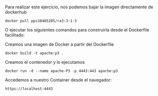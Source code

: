 Para realizar este ejercicio, nos podemos bajar la imagen directamente de dockerhub 

	docker pull pps10485285/ra3:3-1-3

O ejecutar los siguientes comandos para construirla desde el Dockerfile facilitado:


Creamos una imagen de Docker a partir del Dockerfile 

	docker build -t apache:p3 .

Creamos el contenedor y lo ejecutamos 

	docker run -d --name apache-P3 -p 4443:443 apache:p3

Accedemos a nuestro Container desde el navegador:

	https://localhost:4443

